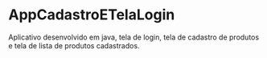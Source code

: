 # AppCadastroETelaLogin
Aplicativo desenvolvido em java, tela de login, tela de cadastro de produtos e tela de lista de produtos cadastrados.
